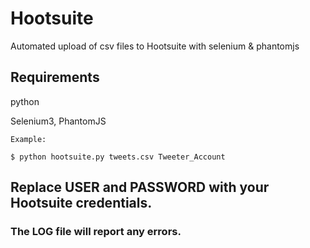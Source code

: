 # Hootsuite

Automated upload of csv files to Hootsuite with selenium &amp; phantomjs

## Requirements

python

Selenium3,
PhantomJS

    Example:

    $ python hootsuite.py tweets.csv Tweeter_Account

## Replace USER and PASSWORD with your Hootsuite credentials.

### The LOG file will report any errors.
